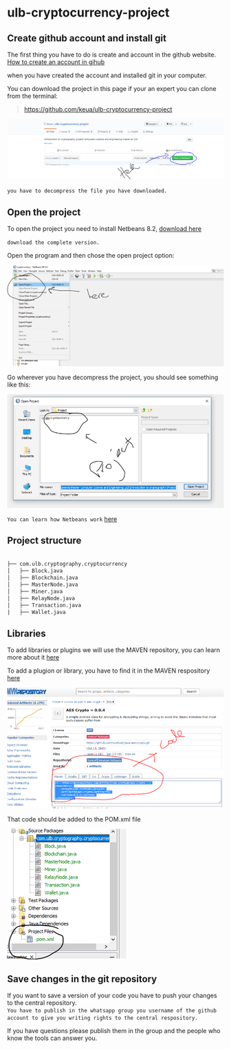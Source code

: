 # ulb-cryptocurrency-project

## Create github account and install git

The first thing you have to do is create and account in the github website.  
[How to create an account in gihub](http://product.hubspot.com/blog/git-and-github-tutorial-for-beginners)

when you have created the account and installed git in your computer.

You can download the project in this page if your an expert you can clone from the terminal:
> https://github.com/keua/ulb-cryptocurrency-project

![alt text](download-project.png "download project")

`you have to decompress the file you have downloaded.`

## Open the project

To open the project you need to install Netbeans 8.2, [download here](https://netbeans.org/downloads/?pagelang=pt_BR)

`download the complete version.`

Open the program and then chose the open project option:

![alt text](open-project.png "open project")

Go wherever you have decompress the project, you should see something like this:

![alt text](project-aspect.png "project aspect")

`You can learn how Netbeans work`  [here](https://netbeans.org/kb/docs/java/quickstart.html)

## Project structure
```

├── com.ulb.cryptography.cryptocurrency
│   ├── Block.java
│   ├── Blockchain.java
│   ├── MasterNode.java
│   ├── Miner.java
│   ├── RelayNode.java
│   ├── Transaction.java
|   ├── Wallet.java
```

## Libraries

To add libraries or plugins we will use the MAVEN repository, you can learn more about it [here](https://maven.apache.org/pom.html)

To add a plugion or library, you have to find it in the MAVEN respository [here](https://mvnrepository.com/)

![alt text](plugin-code.png "library")

That code should be added to the POM.xml file

![alt text](pom.png "POM")

## Save changes in the git repository

If you want to save a version of your code you have to push your changes to the central repository.  
`You have to publish in the whatsapp group you username of the github account to give you writing rights to the central respository.`

If you have questions please publish them in the group and the people who know the tools can answer you.